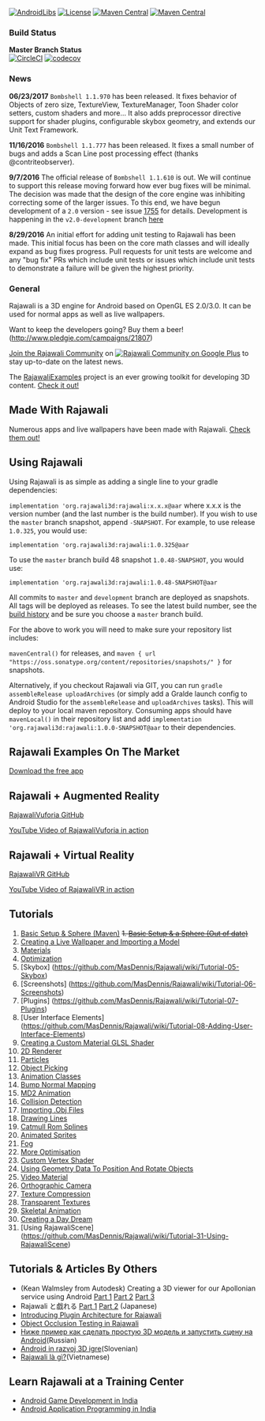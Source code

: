 [![AndroidLibs](https://img.shields.io/badge/AndroidLibs-Rajawali-brightgreen.svg?style=flat)](https://www.android-libs.com/lib/rajawali?utm_source=github-badge&utm_medium=github-badge&utm_campaign=github-badge)
[![License](https://img.shields.io/badge/license-Apache%202.0%20License-blue.svg)](https://github.com/Rajawali/Rajawali/blob/master/LICENSE.txt)
[![Maven Central](https://img.shields.io/maven-metadata/v/https/oss.sonatype.org/content/repositories/releases/org/rajawali3d/rajawali/maven-metadata.xml.svg)](https://oss.sonatype.org/content/repositories/releases/org/rajawali3d)
[![Maven Central](https://img.shields.io/maven-metadata/v/https/oss.sonatype.org/content/repositories/snapshots/org/rajawali3d/rajawali/maven-metadata.xml.svg)](https://oss.sonatype.org/content/repositories/snapshots/org/rajawali3d)

### Build Status
**Master Branch Status**  
[![CircleCI](https://circleci.com/gh/Rajawali/Rajawali/tree/master.svg?style=svg)](https://circleci.com/gh/Rajawali/Rajawali/)
[![codecov](https://codecov.io/gh/Rajawali/Rajawali/branch/master/graph/badge.svg)](https://codecov.io/gh/Rajawali/Rajawali)

### News

**06/23/2017**
`Bombshell 1.1.970` has been released. It fixes behavior of Objects of zero size, TextureView, TextureManager, Toon Shader color setters, custom shaders and more... It also adds preprocessor directive support for shader plugins, configurable skybox geometry, and extends our Unit Text Framework.

**11/16/2016**
`Bombshell 1.1.777` has been released. It fixes a small number of bugs and adds a Scan Line post processing effect (thanks @contriteobserver). 

**9/7/2016**
The official release of `Bombshell 1.1.610` is out. We will continue to support this release moving forward how ever bug fixes will be minimal. The decision was made that the design of the core engine was inhibiting correcting some of the larger issues. To this end, we have begun development of a `2.0` version - see issue [1755](https://github.com/Rajawali/Rajawali/issues/1755) for details. Development is happening in the `v2.0-development` branch [here](https://github.com/Rajawali/Rajawali/tree/v2.0-development)

**8/29/2016**
An initial effort for adding unit testing to Rajawali has been made. This initial focus has been on the core math classes and will ideally expand as bug fixes progress. Pull requests for unit tests are welcome and any "bug fix" PRs which include unit tests  or issues which include unit tests to demonstrate a failure will be given the highest priority. 

### General

Rajawali is a 3D engine for Android based on OpenGL ES 2.0/3.0. It can be used for normal apps as well as live wallpapers.

Want to keep the developers going? Buy them a beer! (http://www.pledgie.com/campaigns/21807)

[Join the Rajawali Community](https://plus.google.com/u/0/communities/116529974266844528013) on [![Rajawali Community on Google Plus](http://sinceresocial.com/wp-content/uploads/2012/05/google+-20px.png)](https://plus.google.com/u/0/communities/116529974266844528013) to stay up-to-date on the latest news. 

The [RajawaliExamples](https://github.com/MasDennis/RajawaliExamples) project is an ever growing toolkit for developing 3D content. [Check it out!](https://github.com/MasDennis/RajawaliExamples)

## Made With Rajawali

Numerous apps and live wallpapers have been made with Rajawali. [Check them out!](https://plus.google.com/u/0/communities/116529974266844528013/stream/526227da-cf2d-46f9-8ad6-beaca7b8ddd5)

## Using Rajawali

Using Rajawali is as simple as adding a single line to your gradle dependencies:

`implementation 'org.rajawali3d:rajawali:x.x.x@aar` where x.x.x is the version number (and the last number is the build number). If you wish to use the `master` branch snapshot, append `-SNAPSHOT`. For example, to use release `1.0.325`, you would use:

`implementation 'org.rajawali3d:rajawali:1.0.325@aar`

To use the `master` branch build 48 snapshot `1.0.48-SNAPSHOT`, you would use:

`implementation 'org.rajawali3d:rajawali:1.0.48-SNAPSHOT@aar`

All commits to `master` and `development` branch are deployed as snapshots. All tags will be deployed as releases. To see the latest build number, see the [build history](https://travis-ci.org/Rajawali/Rajawali/builds) and be sure you choose a `master` branch build.

For the above to work you will need to make sure your repository list includes:

`mavenCentral()` for releases, and `maven { url "https://oss.sonatype.org/content/repositories/snapshots/" }` for snapshots.

Alternatively, if you checkout Rajawali via GIT, you can run `gradle assembleRelease uploadArchives` (or simply add a Gralde launch config to Android Studio for the `assembleRelease` and `uploadArchives` tasks). This will deploy to your local maven repository. Consuming apps should have `mavenLocal()` in their repository list and add `implementation 'org.rajawali3d:rajawali:1.0.0-SNAPSHOT@aar` to their dependencies.

## Rajawali Examples On The Market

[Download the free app](https://market.android.com/details?id=com.monyetmabuk.rajawali.tutorials)

## Rajawali + Augmented Reality

[RajawaliVuforia GitHub](https://github.com/MasDennis/RajawaliVuforia)

[YouTube Video of RajawaliVuforia in action](http://www.youtube.com/watch?v=rjLa4K9Ffuo)

## Rajawali + Virtual Reality

[RajawaliVR GitHub](https://github.com/MasDennis/RajawaliVR)

[YouTube Video of RajawaliVR in action](https://www.youtube.com/watch?v=3L0l_jmkcBE&feature=youtu.be)

## Tutorials
1. [Basic Setup & Sphere (Maven)](http://www.clintonmedbery.com/?p=59)
~~1. [Basic Setup & a Sphere (Out of date)](https://github.com/MasDennis/Rajawali/wiki/Tutorial-01----Basic-Setup-&-a-Sphere)~~  
2. [Creating a Live Wallpaper and Importing a Model](https://github.com/MasDennis/Rajawali/wiki/Tutorial-02-Creating-a-Live-Wallpaper-and-Importing-a-Model)  
3. [Materials](https://github.com/MasDennis/Rajawali/wiki/Tutorial-03-Materials)  
4. [Optimization](https://github.com/MasDennis/Rajawali/wiki/Tutorial-04-Optimization)  
5. [Skybox] (https://github.com/MasDennis/Rajawali/wiki/Tutorial-05-Skybox)  
6. [Screenshots] (https://github.com/MasDennis/Rajawali/wiki/Tutorial-06-Screenshots)  
7. [Plugins] (https://github.com/MasDennis/Rajawali/wiki/Tutorial-07-Plugins)  
8. [User Interface Elements] (https://github.com/MasDennis/Rajawali/wiki/Tutorial-08-Adding-User-Interface-Elements)  
9. [Creating a Custom Material GLSL Shader](https://github.com/MasDennis/Rajawali/wiki/Tutorial-09-Creating-a-Custom-Material---GLSL-Shader)  
10. [2D Renderer](https://github.com/MasDennis/Rajawali/wiki/Tutorial-10-2D-Renderer)  
11. [Particles](https://github.com/MasDennis/Rajawali/wiki/Tutorial-11-Particles)  
12. [Object Picking](https://github.com/MasDennis/Rajawali/wiki/Tutorial-12-Object-Picking)  
13. [Animation Classes](https://github.com/MasDennis/Rajawali/wiki/Tutorial-13-Animation-Classes)  
14. [Bump Normal Mapping](https://github.com/MasDennis/Rajawali/wiki/Tutorial-14-Bump-Normal-Mapping)  
15. [MD2 Animation](https://github.com/MasDennis/Rajawali/wiki/Tutorial-15-MD2-Animation)  
16. [Collision Detection](https://github.com/MasDennis/Rajawali/wiki/Tutorial-16-Collision-Detection)  
17. [Importing .Obj Files](https://github.com/MasDennis/Rajawali/wiki/Tutorial-17-Importing-.Obj-Files)  
18. [Drawing Lines](https://github.com/MasDennis/Rajawali/wiki/Tutorial-18-Drawing-Lines)  
19. [Catmull Rom Splines](https://github.com/MasDennis/Rajawali/wiki/Tutorial-19-Catmull-Rom-Splines)  
20. [Animated Sprites](https://github.com/MasDennis/Rajawali/wiki/Tutorial-20-Animated-Sprites)  
21. [Fog](https://github.com/MasDennis/Rajawali/wiki/Tutorial-21-Fog)  
22. [More Optimisation](https://github.com/MasDennis/Rajawali/wiki/Tutorial-22-More-Optimisation)  
23. [Custom Vertex Shader](https://github.com/MasDennis/Rajawali/wiki/Tutorial-23-Custom-Vertex-Shader)  
24. [Using Geometry Data To Position And Rotate Objects](https://github.com/MasDennis/Rajawali/wiki/Tutorial-24-Using-Geometry-Data-To-Position-And-Rotate-Objects)  
25. [Video Material](https://github.com/MasDennis/Rajawali/wiki/Tutorial-25-Video-Material)  
26. [Orthographic Camera](https://github.com/MasDennis/Rajawali/wiki/Tutorial-26-Orthographic-Camera)
27. [Texture Compression](https://github.com/MasDennis/Rajawali/wiki/Tutorial-27-Texture-Compression)
28. [Transparent Textures](https://github.com/MasDennis/Rajawali/wiki/Tutorial-28-Transparent-Textures)
29. [Skeletal Animation](https://github.com/MasDennis/Rajawali/wiki/Tutorial-29-Skeletal-Animation)
30. [Creating a Day Dream](https://github.com/MasDennis/Rajawali/wiki/Tutorial-30-Creating-a-Day-Dream)
31. [Using RajawaliScene] (https://github.com/MasDennis/Rajawali/wiki/Tutorial-31-Using-RajawaliScene)

## Tutorials & Articles By Others
* (Kean Walmsley from Autodesk) Creating a 3D viewer for our Apollonian service using Android [Part 1](http://through-the-interface.typepad.com/through_the_interface/2012/04/creating-a-3d-viewer-for-our-apollonian-service-using-android-part-1.html) [Part 2](http://through-the-interface.typepad.com/through_the_interface/2012/05/creating-a-3d-viewer-for-our-apollonian-service-using-android-part-2.html) [Part 3](http://through-the-interface.typepad.com/through_the_interface/2012/05/creating-a-3d-viewer-for-our-apollonian-service-using-android-part-3.html)
* Rajawali と戯れる [Part 1](http://dev.classmethod.jp/smartphone/android/android-rajawali-tutorials-01/) [Part 2](http://dev.classmethod.jp/smartphone/android/android-rajawali-tutorials-02/) (Japanese)
* [Introducing Plugin Architecture for Rajawali](http://www.andrewjo.com/blog/mobile-development/introducing-plugin-architecture-for-rajawali)
* [Object Occlusion Testing in Rajawali](http://www.andrewjo.com/blog/mobile-development/object-occlusion-testing-in-rajawali)
* [Ниже пример как сделать простую 3D модель и запустить сцену на Android](http://konsultantspb.ru/3d-engine-rajawali/)(Russian)
* [Android in razvoj 3D igre](http://www.monitor.si/clanek/android-in-razvoj-3d-igre/142302/)(Slovenian)
* [Rajawali là gì?](http://www.trithucmoi.co/en/component/content/article/101-rajawali-va-ardor3d.html)(Vietnamese)

## Learn Rajawali at a Training Center
* [Android Game Development in India](http://virtualinfocom.com/android_game/android_game_development_institute.html)
* [Android Application Programming in India](http://virtualinfocom.com/android_game_application_development_training.html)


